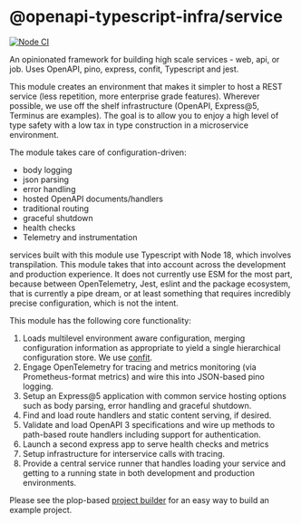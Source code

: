 # @openapi-typescript-infra/service

[![Node CI](https://github.com/openapi-typescript-infra/service/actions/workflows/nodejs.yml/badge.svg)](https://github.com/openapi-typescript-infra/service/actions/workflows/nodejs.yml)

An opinionated framework for building high scale services - web, api, or job. Uses OpenAPI, pino, express, confit, Typescript and jest.

This module creates an environment that makes it simpler to host a REST service
(less repetition, more enterprise grade features). Wherever possible, we use off
the shelf infrastructure (OpenAPI, Express@5, Terminus are examples). The goal is to allow
you to enjoy a high level of type safety with a low tax in type construction in a
microservice environment.

The module takes care of configuration-driven:

* body logging
* json parsing
* error handling
* hosted OpenAPI documents/handlers
* traditional routing
* graceful shutdown
* health checks
* Telemetry and instrumentation

services built with this module use Typescript with Node 18, which involves transpilation.
This module takes that into account across the development and production experience. It does
not currently use ESM for the most part, because between OpenTelemetry, Jest, eslint and the
package ecosystem, that is currently a pipe dream, or at least something that requires incredibly
precise configuration, which is not the intent.

This module has the following core functionality:

1. Loads multilevel environment aware configuration, merging configuration information as appropriate to yield a single hierarchical configuration store. We use [confit](https://github.com/krakenjs/confit).
2. Engage OpenTelemetry for tracing and metrics monitoring (via Prometheus-format metrics) and wire this into JSON-based pino logging.
3. Setup an Express@5 application with common service hosting options such as body parsing, error handling and graceful shutdown.
4. Find and load route handlers and static content serving, if desired.
5. Validate and load OpenAPI 3 specifications and wire up methods to path-based route handlers including support for authentication.
6. Launch a second express app to serve health checks and metrics
7. Setup infrastructure for interservice calls with tracing.
8. Provide a central service runner that handles loading your service and getting to a running state in both development and production environments.

Please see the plop-based [project builder](../create) for an easy way to build an example project.
